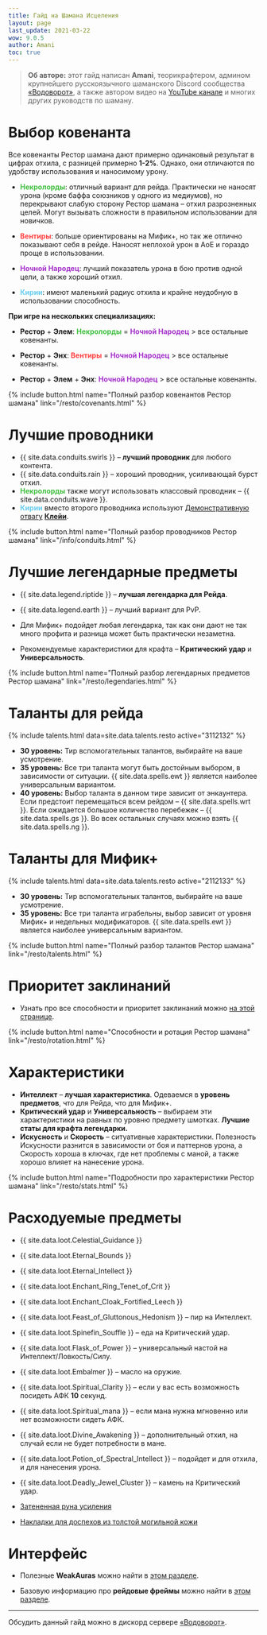 ```yaml
---
title: Гайд на Шамана Исцеления
layout: page
last_update: 2021-03-22
wow: 9.0.5
author: Amani
toc: true
---
```

> **Об авторе:** этот гайд написан **Amani**, теорикрафтером, админом крупнейшего русскоязычного шаманского Discord сообщества [«Водоворот»](https://discord.gg/8Bag6kT), а также автором видео на [YouTube канале](https://youtube.com/channel/UC5IikzgR1TeED-DxPLqISHg) и многих других руководств по шаману. 

# Выбор ковенанта

Все ковенанты Рестор шамана дают примерно одинаковый результат в цифрах отхила, с разницей примерно **1-2%**. Однако, они отличаются по удобству использования и наносимому урону.

* <span style="color:#40bf40;font-size:1em;">**Некролорды**</span>: отличный вариант для рейда. Практически не наносят урона (кроме баффа союзников у одного из медиумов), но перекрывают слабую сторону Рестор шамана – отхил разрозненных целей. Могут вызывать сложности в правильном использовании для новичков.

* <span style="color:#ff4040;font-size:1em;">**Вентиры**</span>: больше ориентированы на Мифик+, но так же отлично показывают себя в рейде. Наносят неплохой урон в АоЕ и гораздо проще в использовании.

* <span style="color:#a330c9;font-size:1em;">**Ночной Народец**</span>: лучший показатель урона в бою против одной цели, а также хороший отхил.

* <span style="color:#68ccef;font-size:1em;">**Кирии**</span>: имеют маленький радиус отхила и крайне неудобную в использовании способность. 

**При игре на нескольких специализациях:**

* **Рестор** + **Элем**: <span style="color:#40bf40;font-size:1em;">**Некролорды**</span> = <span style="color:#a330c9;font-size:1em;">**Ночной Народец**</span> > все остальные ковенанты.

* **Рестор** + **Энх**: <span style="color:#ff4040;font-size:1em;">**Вентиры**</span> = <span style="color:#a330c9;font-size:1em;">**Ночной Народец**</span> > все остальные ковенанты.

* **Рестор** + **Элем** + **Энх**: <span style="color:#a330c9;font-size:1em;">**Ночной Народец**</span> > все остальные ковенанты.

{% include button.html name="Полный разбор ковенантов Рестор шамана" link="/resto/covenants.html" %}  

<p></p>

# Лучшие проводники

* {{ site.data.conduits.swirls }} – **лучший проводник** для любого контента.
* {{ site.data.conduits.rain }} – хороший проводник, усиливающай бурст отхил.
* <span style="color:#40bf40;font-size:1em;">**Некролорды**</span> также могут использовать классовый проводник – {{ site.data.conduits.wave }}.
* <span style="color:#68ccef;font-size:1em;">**Кирии**</span> вместо второго проводника используют [Демонстративную отвагу](https://ru.wowhead.com/spell=329778/) [**Клейи**](https://stormkeeper.ru/resto/covenants.html#%D0%BC%D0%B5%D0%B4%D0%B8%D1%83%D0%BC%D1%8B-2).

{% include button.html name="Полный разбор проводников Рестор шамана" link="/info/conduits.html" %}  

<p></p>

# Лучшие легендарные предметы

* {{ site.data.legend.riptide }} – **лучшая легендарка для Рейда**. 
* {{ site.data.legend.earth }} – лучший вариант для PvP.
* Для Мифик+ подойдет любая легендарка, так как они дают не так много профита и разница может быть практически незаметна. 

* Рекомендуемые характеристики для крафта – **Критический удар** и **Универсальность**.

{% include button.html name="Полный разбор легендарных предметов Рестор шамана" link="/resto/legendaries.html" %}  

<p></p>

# Таланты для рейда

{% include talents.html data=site.data.talents.resto active="3112132" %}

* **30 уровень:** Тир вспомогательных талантов, выбирайте на ваше усмотрение.  
* **35 уровень:** Все три таланта могут быть достойным выбором, в зависимости от ситуации. {{ site.data.spells.ewt }} является наиболее универсальным вариантом.  
* **40 уровень:** Выбор таланта в данном тире зависит от энкаунтера. Если предстоит перемещаться всем рейдом – {{ site.data.spells.wrt }}. Если ожидается большое количество перебежек – {{ site.data.spells.gs }}. Во всех остальных случаях можно взять {{ site.data.spells.ng }}.

# Таланты для Мифик+

{% include talents.html data=site.data.talents.resto active="2112133" %}

* **30 уровень:** Тир вспомогательных талантов, выбирайте на ваше усмотрение.  
* **35 уровень:** Все три таланта играбельны, выбор зависит от уровня Мифик+ и недельных модификаторов. {{ site.data.spells.ewt }} является наиболее универсальным вариантом.  

{% include button.html name="Полный разбор талантов Рестор шамана" link="/resto/talents.html" %}  

<p></p>

# Приоритет заклинаний

* Узнать про все способности и приоритет заклинаний можно [на этой странице](/resto/rotation.html).

{% include button.html name="Способности и ротация Рестор шамана" link="/resto/rotation.html" %}  

<p></p>

# Характеристики

* **Интеллект** – **лучшая характеристика**. Одеваемся в **уровень предметов**, что для Рейда, что для Мифик+.
* **Критический удар** и **Универсальность** – выбираем эти характеристики на равных по уровню предмету шмотках. **Лучшие статы для крафта легендарки.**
* **Искусность** и **Скорость** – ситуативные характеристики. Полезность Искусности разнится в зависимости от боя и паттернов урона, а Скорость хороша в ключах, где нет проблемы с маной, а также хорошо влияет на нанесение урона.

{% include button.html name="Подробности про характеристики Рестор шамана" link="/resto/stats.html" %}  

<p></p>

# Расходуемые предметы

* {{ site.data.loot.Celestial_Guidance }}

* {{ site.data.loot.Eternal_Bounds }}
* {{ site.data.loot.Eternal_Intellect }}
* {{ site.data.loot.Enchant_Ring_Tenet_of_Crit }}
* {{ site.data.loot.Enchant_Cloak_Fortified_Leech }}

* {{ site.data.loot.Feast_of_Gluttonous_Hedonism }} – пир на Интеллект.
* {{ site.data.loot.Spinefin_Souffle }} – еда на Критический удар.

* {{ site.data.loot.Flask_of_Power }} – универсальный настой на Интеллект/Ловкость/Силу.
* {{ site.data.loot.Embalmer }} – масло на оружие.

* {{ site.data.loot.Spiritual_Clarity }} – если у вас есть возможность посидеть АФК **10** секунд.
* {{ site.data.loot.Spiritual_mana }} – если мана нужна мгновенно или нет возможности сидеть АФК.
* {{ site.data.loot.Divine_Awakening }} – дополнительный отхил, на случай если не будет потребности в мане.
* {{ site.data.loot.Potion_of_Spectral_Intellect }} – подойдет и для отхила, и для нанесения урона.

* {{ site.data.loot.Deadly_Jewel_Cluster }} – камень на Критический удар.

* [Затененная руна усиления](https://ru.wowhead.com/item=181468)

* [Накладки для доспехов из толстой могильной кожи](https://ru.wowhead.com/item=172347)

# Интерфейс

* Полезные **WeakAuras** можно найти в [этом разделе](/resto/weakauras.html).

* Базовую информацию про **рейдовые фреймы** можно найти в [этом разделе](/resto/raidframes.html).

<hr>

<p></p>

Обсудить данный гайд можно в дискорд сервере [«Водоворот»](https://discord.gg/8Bag6kT).
